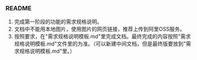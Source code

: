 ### README

1. 完成第一阶段的功能的需求规格说明。
2. 文档中不能用本地图片，使用图片的网页链接，推荐上传到阿里OSS服务。
3. 按照要求，在"需求规格说明模板.md"里完成文档。最终完成的内容按照"需求规格说明模板.md"文件里的为准。（可以新建中间文档，但是最终版要放到"需求规格说明模板.md"里。）

